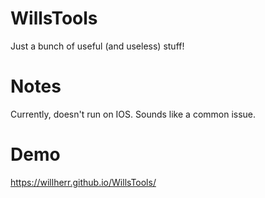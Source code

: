 # WillsTools
 Just a bunch of useful (and useless) stuff!
 
 # Notes
 Currently, doesn't run on IOS. Sounds like a common issue.

# Demo
https://willherr.github.io/WillsTools/
